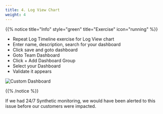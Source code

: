 ```yaml
---
title: 4. Log View Chart
weight: 4
---
```


{{% notice title="Info" style="green" title="Exercise" icon="running" %}}
* Repeat Log Timeline exercise for Log View chart
* Enter name, description, search for your dashboard
* Click save and goto dashboard
* Goto Team Dashboard
* Click + Add Dashboard Group
* Select your Dashboard
* Validate it appears

![Custom Dashboard](../images/log-observer-custom-dashboard.png)

{{% /notice %}}

If we had 24/7 Synthetic monitoring, we would have been alerted to this issue before our customers were impacted.
